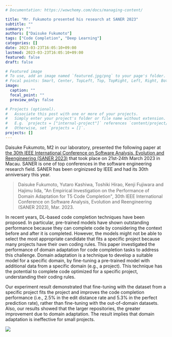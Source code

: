 ```yaml
---
# Documentation: https://wowchemy.com/docs/managing-content/

title: "Mr. Fukumoto presented his research at SANER 2023"
subtitle: ""
summary: ""
authors: ["Daisuke Fukumoto"]
tags: ["Code Completion", "Deep Learning"]
categories: []
date: 2023-03-23T16:05:10+09:00
lastmod: 2023-03-23T16:05:10+09:00
featured: false
draft: false

# Featured image
# To use, add an image named `featured.jpg/png` to your page's folder.
# Focal points: Smart, Center, TopLeft, Top, TopRight, Left, Right, BottomLeft, Bottom, BottomRight.
image:
  caption: ""
  focal_point: ""
  preview_only: false

# Projects (optional).
#   Associate this post with one or more of your projects.
#   Simply enter your project's folder or file name without extension.
#   E.g. `projects = ["internal-project"]` references `content/project/deep-learning/index.md`.
#   Otherwise, set `projects = []`.
projects: []
---
```

Daisuke Fukumoto, M2 in our laboratory, presented the following paper at [the 30th IEEE International Conference on Software Analysis, Evolution and Reengineering (SANER 2023)](https://saner2023.must.edu.mo/index) that took place on 21st-24th March 2023 in Macau. SANER is one of top conferences in the software engineering research field. SANER has been orginizsed by IEEE and had its 30th anniversary this year. 



> Daisuke Fukumoto, Yutaro Kashiwa, Toshiki Hirao, Kenji Fujiwara and Hajimu Iida, 
> "An Empirical Investigation on the Performance of　Domain Adaptation for T5 Code Completion", 30th IEEE International Conference on Software Analysis, Evolution and Reengineering (SANER 2023), Mar. 2023.



In recent years, DL-based code completion techniques have been proposed. In particular, pre-trained models have shown outstanding performance because they can complete code by considering the context before and after it is completed. However, the models might not be able to select the most appropriate candidate that fits a specific project because many projects have their own coding rules. 
This paper investigated the performance of domain adaptation for code completion tasks to address this challenge. Domain adaptation is a technique to develop a suitable model for a specific domain, by fine-tuning a pre-trained model with additional data from a specific domain (e.g., a project). This technique has the potential to complete code optimized for a specific project, understanding their coding rules. 

Our experiment result demonstrated that fine-tuning with the dataset from a specific project fits the project and improves the code completion performance (i.e., 2.5% in the edit distance rate and 5.3% in the perfect prediction rate), rather than fine-tuning with the out-of-domain datasets. 
Also, our results showed that the larger repositories, the greater improvement due to domain adaptation. The result implies that domain adaptation is ineffective for small projects. 




![](image2.jpg)